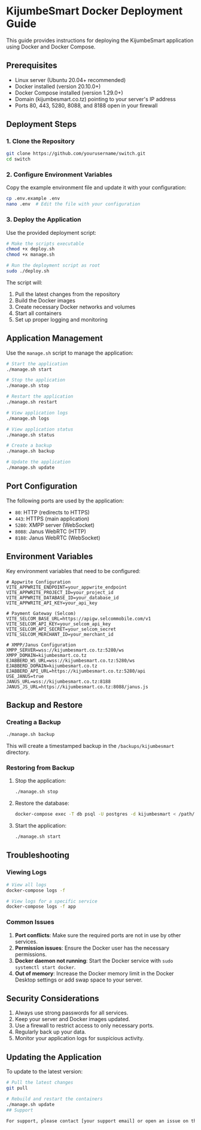 # KijumbeSmart Docker Deployment Guide

This guide provides instructions for deploying the KijumbeSmart application using Docker and Docker Compose.

## Prerequisites

- Linux server (Ubuntu 20.04+ recommended)
- Docker installed (version 20.10.0+)
- Docker Compose installed (version 1.29.0+)
- Domain (kijumbesmart.co.tz) pointing to your server's IP address
- Ports 80, 443, 5280, 8088, and 8188 open in your firewall

## Deployment Steps

### 1. Clone the Repository

```bash
git clone https://github.com/yourusername/switch.git
cd switch
```

### 2. Configure Environment Variables

Copy the example environment file and update it with your configuration:

```bash
cp .env.example .env
nano .env  # Edit the file with your configuration
```

### 3. Deploy the Application

Use the provided deployment script:

```bash
# Make the scripts executable
chmod +x deploy.sh
chmod +x manage.sh

# Run the deployment script as root
sudo ./deploy.sh
```

The script will:
1. Pull the latest changes from the repository
2. Build the Docker images
3. Create necessary Docker networks and volumes
4. Start all containers
5. Set up proper logging and monitoring

## Application Management

Use the `manage.sh` script to manage the application:

```bash
# Start the application
./manage.sh start

# Stop the application
./manage.sh stop

# Restart the application
./manage.sh restart

# View application logs
./manage.sh logs

# View application status
./manage.sh status

# Create a backup
./manage.sh backup

# Update the application
./manage.sh update
```

## Port Configuration

The following ports are used by the application:

- `80`: HTTP (redirects to HTTPS)
- `443`: HTTPS (main application)
- `5280`: XMPP server (WebSocket)
- `8088`: Janus WebRTC (HTTP)
- `8188`: Janus WebRTC (WebSocket)

## Environment Variables

Key environment variables that need to be configured:

```
# Appwrite Configuration
VITE_APPWRITE_ENDPOINT=your_appwrite_endpoint
VITE_APPWRITE_PROJECT_ID=your_project_id
VITE_APPWRITE_DATABASE_ID=your_database_id
VITE_APPWRITE_API_KEY=your_api_key

# Payment Gateway (Selcom)
VITE_SELCOM_BASE_URL=https://apigw.selcommobile.com/v1
VITE_SELCOM_API_KEY=your_selcom_api_key
VITE_SELCOM_API_SECRET=your_selcom_secret
VITE_SELCOM_MERCHANT_ID=your_merchant_id

# XMPP/Janus Configuration
XMPP_SERVER=wss://kijumbesmart.co.tz:5280/ws
XMPP_DOMAIN=kijumbesmart.co.tz
EJABBERD_WS_URL=wss://kijumbesmart.co.tz:5280/ws
EJABBERD_DOMAIN=kijumbesmart.co.tz
EJABBERD_API_URL=https://kijumbesmart.co.tz:5280/api
USE_JANUS=true
JANUS_URL=wss://kijumbesmart.co.tz:8188
JANUS_JS_URL=https://kijumbesmart.co.tz:8088/janus.js
```

## Backup and Restore

### Creating a Backup

```bash
./manage.sh backup
```

This will create a timestamped backup in the `/backups/kijumbesmart` directory.

### Restoring from Backup

1. Stop the application:
   ```bash
   ./manage.sh stop
   ```

2. Restore the database:
   ```bash
   docker-compose exec -T db psql -U postgres -d kijumbesmart < /path/to/backup.sql
   ```

3. Start the application:
   ```bash
   ./manage.sh start
   ```

## Troubleshooting

### Viewing Logs

```bash
# View all logs
docker-compose logs -f

# View logs for a specific service
docker-compose logs -f app
```

### Common Issues

1. **Port conflicts**: Make sure the required ports are not in use by other services.
2. **Permission issues**: Ensure the Docker user has the necessary permissions.
3. **Docker daemon not running**: Start the Docker service with `sudo systemctl start docker`.
4. **Out of memory**: Increase the Docker memory limit in the Docker Desktop settings or add swap space to your server.

## Security Considerations

1. Always use strong passwords for all services.
2. Keep your server and Docker images updated.
3. Use a firewall to restrict access to only necessary ports.
4. Regularly back up your data.
5. Monitor your application logs for suspicious activity.

## Updating the Application

To update to the latest version:

```bash
# Pull the latest changes
git pull

# Rebuild and restart the containers
./manage.sh update
## Support

For support, please contact [your support email] or open an issue on the GitHub repository.
